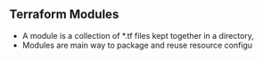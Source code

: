 ## Terraform Modules
- A module is a collection of *.tf files kept together in a directory,
- Modules are main way to package and reuse resource configu
